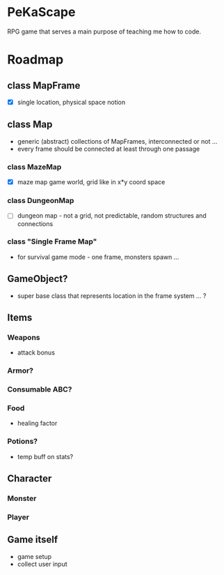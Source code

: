 # PeKaScape
RPG game that serves a main purpose of teaching me how to code.


# Roadmap

## class MapFrame
- [x] single location, physical space notion

## class Map
- generic (abstract) collections of MapFrames, interconnected or not ... 
- every frame should be connected at least through one passage

### class MazeMap 
- [x] maze map game world, grid like in x*y coord space

### class DungeonMap
- [ ] dungeon map - not a grid, not predictable, random structures and connections 

### class "Single Frame Map"
- for survival game mode - one frame, monsters spawn ... 

## GameObject?
- super base class that represents location in the frame system ... ?


## Items

### Weapons
- attack bonus

### Armor? 


### Consumable ABC? 

### Food
- healing factor

### Potions? 
- temp buff on stats?


## Character

### Monster

### Player

## Game itself 
- game setup
- collect user input
